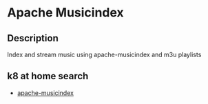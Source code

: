 # Apache Musicindex

## Description

Index and stream music using apache-musicindex and m3u playlists

## k8 at home search

- [apache-musicindex](https://nanne.dev/k8s-at-home-search/#/apache-musicindex)
